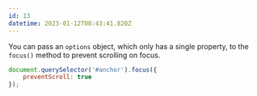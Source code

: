 ```yaml
---
id: 13
datetime: 2023-01-12T08:43:41.820Z
---
```


You can pass an `options` object, which only has a single property, to the `focus()` method to prevent scrolling on focus.

```js
document.querySelector('#anchor').focus({
	preventScroll: true
});
```
